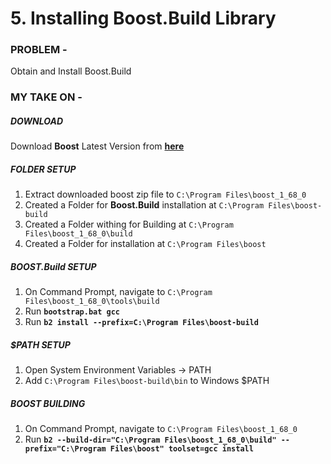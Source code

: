 # 5. Installing Boost.Build Library

### PROBLEM -

Obtain and Install Boost.Build


### MY TAKE ON -

##### DOWNLOAD
Download **Boost** Latest Version from **[here](https://www.boost.org/users/history/version_1_68_0.html)**

##### FOLDER SETUP
1. Extract downloaded boost zip file to `C:\Program Files\boost_1_68_0`
2. Created a Folder for **Boost.Build** installation at `C:\Program Files\boost-build`
3. Created a Folder withing for Building at `C:\Program Files\boost_1_68_0\build`
4. Created a Folder for installation at `C:\Program Files\boost`

##### BOOST.Build SETUP
1. On Command Prompt, navigate to `C:\Program Files\boost_1_68_0\tools\build`
2. Run **`bootstrap.bat gcc`**
3. Run **`b2 install --prefix=C:\Program Files\boost-build`**

##### $PATH SETUP
1. Open System Environment Variables -> PATH
2. Add `C:\Program Files\boost-build\bin` to Windows $PATH

##### BOOST BUILDING
1. On Command Prompt, navigate to `C:\Program Files\boost_1_68_0`
2. Run **`b2 --build-dir="C:\Program Files\boost_1_68_0\build" --prefix="C:\Program Files\boost" toolset=gcc install`**